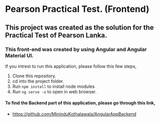 # Pearson Practical Test. (Frontend)
## This project was created as the solution for the Practical Test of Pearson Lanka.

### This front-end was created by using Angular and Angular Material UI.

If you intrest to run this application, please follow this few steps,
1. Clone this repository.
2. cd into the project folder.
3. Run ```npm install``` to install node modules
4. Run ```ng serve -o``` to open in web browser.

#### To find the Backend part of this application, please go through this link,
* https://github.com/MininduKothalawala/AngularAppBackend
